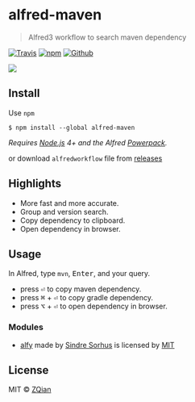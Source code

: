 # alfred-maven
> Alfred3 workflow to search maven dependency

[![Travis](https://img.shields.io/travis/zqiannnn/alfred-maven/master.svg?style=flat-square&label=build%20status)](https://travis-ci.org/zqiannnn/maven)
[![npm](https://img.shields.io/npm/dt/alfred-show-network-info.svg?style=flat-square&label=npm%20downloads)](https://www.npmjs.com/package/alfred-maven)
[![Github](https://img.shields.io/github/downloads/zqiannnn/alfred-maven/total.svg?style=flat-square&label=github%20downloads)](https://github.com/zqiannnn/alfred-maven/releases/latest)

<img src="https://raw.githubusercontent.com/zqiannnn/alfred-maven/master/example.png">

## Install
Use `npm`

```
$ npm install --global alfred-maven
```

*Requires [Node.js](https://nodejs.org) 4+ and the Alfred [Powerpack](https://www.alfredapp.com/powerpack/).*

or download `alfredworkflow` file from [releases](https://github.com/zqiannnn/alfred-maven/releases/latest)

## Highlights

- More fast and more accurate.
- Group and version search.
- Copy dependency to clipboard.
- Open dependency in browser.

## Usage

In Alfred, type `mvn`, <kbd>Enter</kbd>, and your query.

- press <kbd>⏎</kbd> to copy maven dependency.
- press <kbd>⌘</kbd> + <kbd>⏎</kbd> to copy gradle dependency.
- press <kbd>⌥</kbd> + <kbd>⏎</kbd> to open dependency in browser.

### Modules

- [alfy](https://github.com/sindresorhus/alfy) made by [Sindre Sorhus](https://sindresorhus.com/) is licensed by [MIT](https://github.com/sindresorhus/alfy/blob/master/license)

## License

MIT © [ZQian](https://github.com/zqiannnn/alfred-maven)
